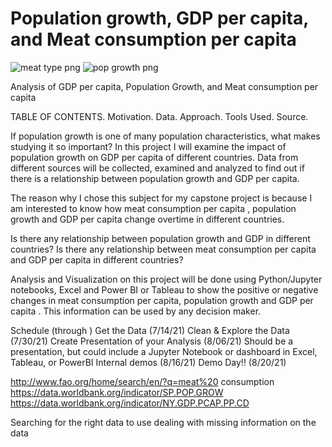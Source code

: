 # Population growth, GDP per capita, and Meat consumption per capita

![meat type png](https://user-images.githubusercontent.com/83980585/129940341-10c07621-6664-404e-8484-a4ad1b94ce27.PNG)
![pop growth png](https://user-images.githubusercontent.com/83980585/129939242-6a321208-6730-47be-b6a9-c779d8d48a50.PNG)

Analysis of GDP per capita, Population Growth, and Meat consumption per capita

TABLE OF CONTENTS.
Motivation.
Data.
Approach.
Tools Used.
Source.


If population growth is one of many population characteristics, what makes studying it so important? In this project I will examine the impact of  population growth on GDP per capita of different countries. Data from different sources will be collected, examined and analyzed to find out if there is a relationship between population growth and GDP per capita.  
 
The reason why I chose this subject for my capstone project is because I am interested to know how meat consumption per capita , population growth and GDP per capita change overtime in different countries.  
 
Is there any relationship between population growth and  GDP in different countries?
Is there any relationship between meat consumption per capita and GDP per capita in different countries?
 
Analysis and Visualization on this project will be done using Python/Jupyter notebooks, Excel and Power BI or Tableau to show the positive or negative changes in meat consumption per capita, population growth and GDP per capita . This information can be used by any decision maker.
 
Schedule (through <date of demo day>)
            Get the Data (7/14/21)
Clean & Explore the Data (7/30/21)
Create Presentation of your Analysis (8/06/21)
Should be a presentation, but could include a Jupyter Notebook or dashboard in Excel, Tableau, or PowerBI
Internal demos (8/16/21)
Demo Day!! (8/20/21)


http://www.fao.org/home/search/en/?q=meat%20 consumption
https://data.worldbank.org/indicator/SP.POP.GROW
https://data.worldbank.org/indicator/NY.GDP.PCAP.PP.CD

 
Searching for the right data to use
dealing with missing information on the data
